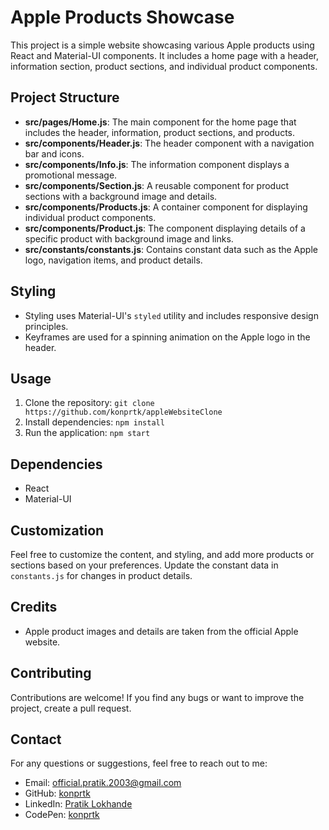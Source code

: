 # Apple Products Showcase

This project is a simple website showcasing various Apple products using React and Material-UI components. It includes a home page with a header, information section, product sections, and individual product components.

## Project Structure

- **src/pages/Home.js**: The main component for the home page that includes the header, information, product sections, and products.
- **src/components/Header.js**: The header component with a navigation bar and icons.
- **src/components/Info.js**: The information component displays a promotional message.
- **src/components/Section.js**: A reusable component for product sections with a background image and details.
- **src/components/Products.js**: A container component for displaying individual product components.
- **src/components/Product.js**: The component displaying details of a specific product with background image and links.
- **src/constants/constants.js**: Contains constant data such as the Apple logo, navigation items, and product details.

## Styling

- Styling uses Material-UI's `styled` utility and includes responsive design principles.
- Keyframes are used for a spinning animation on the Apple logo in the header.

## Usage

1. Clone the repository: `git clone https://github.com/konprtk/appleWebsiteClone`
2. Install dependencies: `npm install`
3. Run the application: `npm start`

## Dependencies

- React
- Material-UI

## Customization

Feel free to customize the content, and styling, and add more products or sections based on your preferences. Update the constant data in `constants.js` for changes in product details.

## Credits

- Apple product images and details are taken from the official Apple website.

## Contributing

Contributions are welcome! If you find any bugs or want to improve the project, create a pull request.


## Contact

For any questions or suggestions, feel free to reach out to me:
- Email: official.pratik.2003@gmail.com
- GitHub: [konprtk](https://github.com/konprtk)
- LinkedIn: [Pratik Lokhande](https://linkedin.com/in/pratiklokhande14)
- CodePen: [konprtk](https://codepen.io/konprtk)
